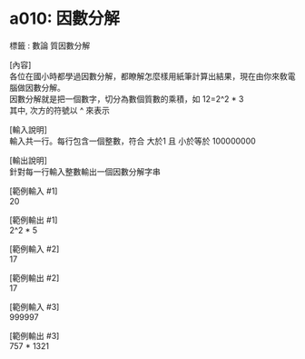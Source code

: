 # a010: 因數分解
標籤 : 數論 質因數分解  
  
[內容]  
各位在國小時都學過因數分解，都瞭解怎麼樣用紙筆計算出結果，現在由你來敎電腦做因數分解。  
因數分解就是把一個數字，切分為數個質數的乘積，如 12=2^2 * 3  
其中, 次方的符號以 ^ 來表示  

[輸入說明]  
輸入共一行。每行包含一個整數，符合 大於1 且 小於等於 100000000  
  
[輸出說明]  
針對每一行輸入整數輸出一個因數分解字串  
  
[範例輸入 #1]  
20  
  
[範例輸出 #1]  
2^2 * 5
  
[範例輸入 #2]  
17  
  
[範例輸出 #2]  
17  
  
[範例輸入 #3]  
999997  
  
[範例輸出 #3]  
757 * 1321  


